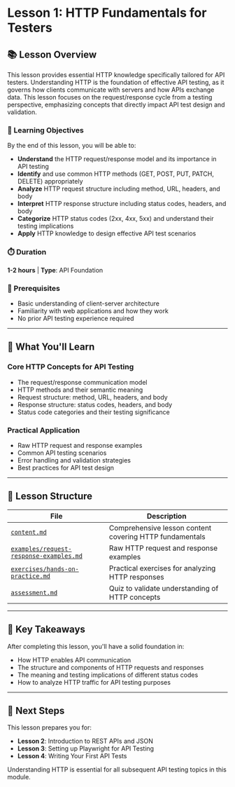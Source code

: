 # Lesson 1: HTTP Fundamentals for Testers

## 📚 Lesson Overview

This lesson provides essential HTTP knowledge specifically tailored for API testers. Understanding HTTP is the foundation of effective API testing, as it governs how clients communicate with servers and how APIs exchange data. This lesson focuses on the request/response cycle from a testing perspective, emphasizing concepts that directly impact API test design and validation.

### 🎯 Learning Objectives

By the end of this lesson, you will be able to:
- **Understand** the HTTP request/response model and its importance in API testing
- **Identify** and use common HTTP methods (GET, POST, PUT, PATCH, DELETE) appropriately
- **Analyze** HTTP request structure including method, URL, headers, and body
- **Interpret** HTTP response structure including status codes, headers, and body
- **Categorize** HTTP status codes (2xx, 4xx, 5xx) and understand their testing implications
- **Apply** HTTP knowledge to design effective API test scenarios

### ⏱️ Duration
**1-2 hours** | **Type**: API Foundation

### 🔗 Prerequisites
- Basic understanding of client-server architecture
- Familiarity with web applications and how they work
- No prior API testing experience required

---

## 📖 What You'll Learn

### Core HTTP Concepts for API Testing
- The request/response communication model
- HTTP methods and their semantic meaning
- Request structure: method, URL, headers, and body
- Response structure: status codes, headers, and body
- Status code categories and their testing significance

### Practical Application
- Raw HTTP request and response examples
- Common API testing scenarios
- Error handling and validation strategies
- Best practices for API test design

---

## 📁 Lesson Structure

| File | Description |
|------|-------------|
| [`content.md`](./content.md) | Comprehensive lesson content covering HTTP fundamentals |
| [`examples/request-response-examples.md`](./examples/request-response-examples.md) | Raw HTTP request and response examples |
| [`exercises/hands-on-practice.md`](./exercises/hands-on-practice.md) | Practical exercises for analyzing HTTP responses |
| [`assessment.md`](./assessment.md) | Quiz to validate understanding of HTTP concepts |

---

## 🎯 Key Takeaways

After completing this lesson, you'll have a solid foundation in:
- How HTTP enables API communication
- The structure and components of HTTP requests and responses
- The meaning and testing implications of different status codes
- How to analyze HTTP traffic for API testing purposes

---

## 🔗 Next Steps

This lesson prepares you for:
- **Lesson 2**: Introduction to REST APIs and JSON
- **Lesson 3**: Setting up Playwright for API Testing
- **Lesson 4**: Writing Your First API Tests

Understanding HTTP is essential for all subsequent API testing topics in this module.